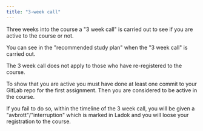 ```yaml
---
title: "3-week call"
---
```


Three weeks into the course a "3 week call" is carried out to see if you are active to the course or not.

You can see in the "recommended study plan" when the "3 week call" is carried out.

The 3 week call does not apply to those who have re-registered to the course.

To show that you are active you must have done at least one commit to your GitLab repo for the first assignment. Then you are considered to be active in the course.

If you fail to do so, within the timeline of the 3 week call, you will be given a "avbrott"/"interruption" which is marked in Ladok and you will loose your registration to the course.
